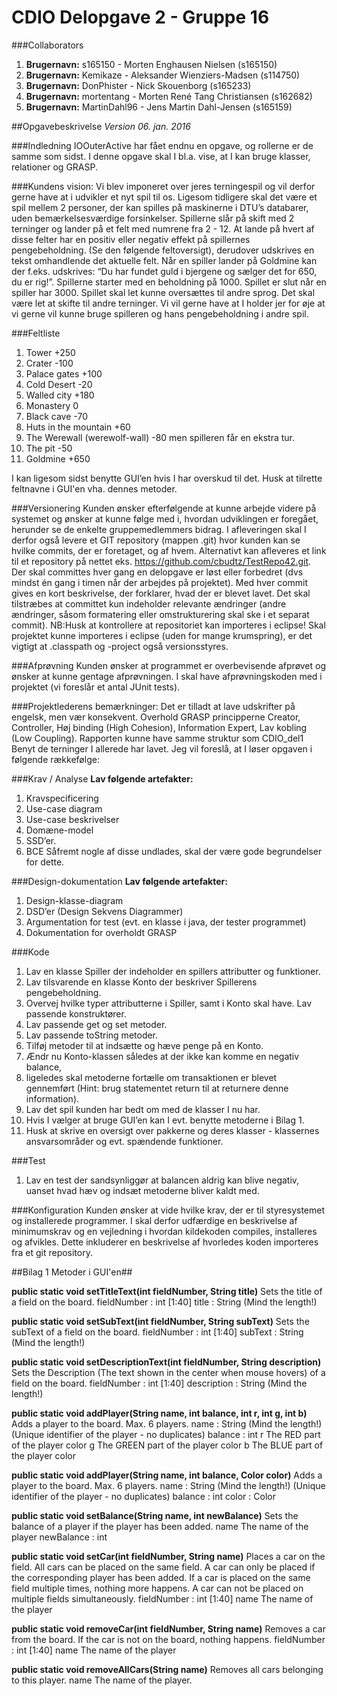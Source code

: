 # CDIO Delopgave 2 - Gruppe 16

###Collaborators
1. **Brugernavn:** s165150 - Morten Enghausen Nielsen (s165150)
2. **Brugernavn:** Kemikaze - Aleksander Wienziers-Madsen (s114750)
3. **Brugernavn:** DonPhister - Nick Skouenborg (s165233)
4. **Brugernavn:** mortentang - Morten René Tang Christiansen (s162682)
5. **Brugernavn:** MartinDahl96 - Jens Martin Dahl-Jensen (s165159)

##Opgavebeskrivelse 
*Version 06. jan. 2016*

###Indledning
IOOuterActive har fået endnu en opgave, og rollerne er de samme som sidst. I denne opgave skal I bl.a. vise, at I kan bruge klasser, relationer og GRASP.

###Kundens vision:
Vi blev imponeret over jeres terningespil og vil derfor gerne have at i udvikler et nyt spil til os. Ligesom tidligere skal det være et spil mellem 2 personer, der kan spilles på maskinerne i DTU’s databarer, uden bemærkelsesværdige forsinkelser.
Spillerne slår på skift med 2 terninger og lander på et felt med numrene fra 2 - 12. At lande på hvert af disse felter har en positiv eller negativ effekt på spillernes pengebeholdning. (Se den følgende feltoversigt), derudover udskrives en tekst omhandlende det aktuelle felt. Når en spiller lander på Goldmine kan der f.eks. udskrives: “Du har fundet guld i bjergene og sælger det for 650, du er rig!”.
Spillerne starter med en beholdning på 1000.
Spillet er slut når en spiller har 3000.
Spillet skal let kunne oversættes til andre sprog.
Det skal være let at skifte til andre terninger.
Vi vil gerne have at I holder jer for øje at vi gerne vil kunne bruge spilleren og hans pengebeholdning i andre spil.

###Feltliste
1. Tower +250
2. Crater -100
3. Palace gates +100
4. Cold Desert -20
5. Walled city +180
6. Monastery  0
7. Black cave -70
8. Huts in the mountain +60
9. The Werewall (werewolf-wall)	-80	men spilleren får en ekstra tur.
10. The pit -50
11. Goldmine +650

I kan ligesom sidst benytte GUI’en hvis I har overskud til det. Husk at tilrette feltnavne i GUI'en vha. dennes metoder.

###Versionering
Kunden ønsker efterfølgende at kunne arbejde videre på systemet og ønsker at kunne følge med i, hvordan udviklingen er foregået, herunder se de enkelte gruppemedlemmers bidrag. 
I afleveringen skal I derfor også levere et GIT repository (mappen .git) hvor kunden kan se hvilke commits, der er foretaget, og af hvem. Alternativt kan afleveres et link til et repository på nettet eks. https://github.com/cbudtz/TestRepo42.git. 
Der skal committes hver gang en delopgave er løst eller forbedret (dvs mindst én gang i timen når der arbejdes på projektet). 
Med hver commit gives en kort beskrivelse, der forklarer, hvad der er blevet lavet. Det skal tilstræbes at committet kun indeholder relevante ændringer (andre ændringer, såsom formatering eller omstrukturering skal ske i et separat commit).
NB:Husk at kontrollere at repositoriet kan importeres i eclipse! Skal projektet kunne importeres i eclipse (uden for mange krumspring), er det vigtigt at .classpath og -project også versionsstyres.

###Afprøvning
Kunden ønsker at programmet er overbevisende afprøvet og ønsker at kunne gentage afprøvningen. 
I skal have afprøvningskoden med i projektet (vi foreslår et antal JUnit tests).

###Projektlederens bemærkninger:
Det er tilladt at lave udskrifter på engelsk, men vær konsekvent. 
Overhold GRASP principperne Creator, Controller, Høj binding (High Cohesion), Information Expert, Lav kobling (Low Coupling).
Rapporten kunne have samme struktur som CDIO_del1
Benyt de terninger I allerede har lavet.
Jeg vil foreslå, at I løser opgaven i følgende rækkefølge:

###Krav / Analyse
**Lav følgende artefakter:**
1. Kravspecificering
2. Use-case diagram
3. Use-case beskrivelser
4. Domæne-model
5. SSD’er.
6. BCE
Såfremt nogle af disse undlades, skal der være gode begrundelser for dette.

###Design-dokumentation
**Lav følgende artefakter:**
1. Design-klasse-diagram
2. DSD’er (Design Sekvens Diagrammer)
3. Argumentation for test (evt. en klasse i java, der tester programmet)
4. Dokumentation for overholdt GRASP

###Kode 
1. Lav en klasse Spiller der indeholder en spillers attributter og funktioner.
2. Lav tilsvarende en klasse Konto der beskriver Spillerens pengebeholdning.
3. Overvej hvilke typer attributterne i Spiller, samt i Konto skal have. Lav passende
   konstruktører.
4. Lav passende get og set metoder.
5. Lav passende toString metoder.
6. Tilføj metoder til at indsætte og hæve penge på en Konto.
7. Ændr nu Konto-klassen således at der ikke kan komme en negativ balance,
8. ligeledes skal metoderne fortælle om transaktionen er blevet gennemført (Hint: brug
   statementet return til at returnere denne information).
9. Lav det spil kunden har bedt om med de klasser I nu har.
10. Hvis I vælger at bruge GUI’en kan I evt. benytte metoderne i Bilag 1.
11. Husk at skrive en oversigt over pakkerne og deres klasser - klassernes ansvarsområder og evt. spændende funktioner. 

###Test
1. Lav en test der sandsynliggør at balancen aldrig kan blive negativ, uanset hvad hæv og indsæt metoderne bliver kaldt med.

###Konfiguration
Kunden ønsker at vide hvilke krav, der er til styresystemet og installerede programmer. 
I skal derfor udfærdige en beskrivelse af minimumskrav og en vejledning i hvordan kildekoden compiles, installeres og afvikles. Dette inkluderer en beskrivelse af hvorledes koden importeres fra et git repository.

##Bilag 1 Metoder i GUI'en##

**public static void setTitleText(int fieldNumber, String title)**
Sets the title of a field on the board.
fieldNumber : int [1:40]
title : String (Mind the length!)

**public static void setSubText(int fieldNumber, String subText)**
Sets the subText of a field on the board.
fieldNumber : int [1:40]
subText : String (Mind the length!)

**public static void setDescriptionText(int fieldNumber, String description)**
Sets the Description (The text shown in the center when mouse hovers) of a field on the board.
fieldNumber : int [1:40]
description : String (Mind the length!)

**public static void addPlayer(String name, int balance, int r, int g, int b)**
Adds a player to the board.
Max. 6 players.
name : String (Mind the length!) (Unique identifier of the player - no duplicates)
balance : int
r The RED part of the player color
g The GREEN part of the player color
b The BLUE part of the player color

**public static void addPlayer(String name, int balance, Color color)**
Adds a player to the board.
Max. 6 players.
name : String (Mind the length!) (Unique identifier of the player - no duplicates)
balance : int
color : Color

**public static void setBalance(String name, int newBalance)**
Sets the balance of a player if the player has been added.
name The name of the player
newBalance : int


**public static void setCar(int fieldNumber, String name)**
Places a car on the field.
All cars can be placed on the same field.
A car can only be placed if the corresponding player has been added.
If a car is placed on the same field multiple times, nothing more happens.
A car can not be placed on multiple fields simultaneously.
fieldNumber : int [1:40]
name The name of the player

**public static void removeCar(int fieldNumber, String name)**
Removes a car from the board.
If the car is not on the board, nothing happens.
fieldNumber : int [1:40]
name The name of the player

**public static void removeAllCars(String name)**
Removes all cars belonging to this player.
name The name of the player.
